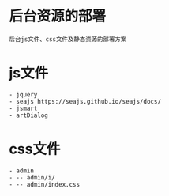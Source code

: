 # 后台资源的部署
    后台js文件、css文件及静态资源的部署方案
    
# js文件
    - jquery
    - seajs https://seajs.github.io/seajs/docs/
    - jsmart
    - artDialog
    
# css文件
    - admin
    - -- admin/i/
    - -- admin/index.css
